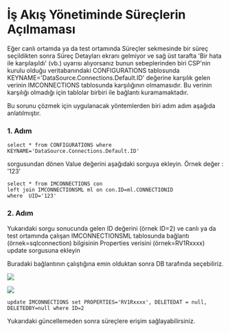 # İş Akış Yönetiminde Süreçlerin Açılmaması

Eğer canlı ortamda ya da test ortamında Süreçler sekmesinde bir süreç seçildikten sonra Süreç Detayları ekranı gelmiyor ve sağ üst tarafta 'Bir hata ile karşılaşıldı' (vb.) uyarısı alıyorsanız bunun sebeplerinden biri  CSP'nin kurulu olduğu veritabanındaki CONFIGURATIONS tablosunda  KEYNAME='DataSource.Connections.Default.ID' değerine karşılık gelen verinin IMCONNECTIONS tablosunda karşılığının olmamasıdır. Bu verinin karşılığı olmadığı için tablolar birbiri ile bağlantı kuramamaktadır.

Bu sorunu çözmek için uygulanacak yöntemlerden biri adım adım aşağıda anlatılmıştır.

### 1. Adım

```
select * from CONFIGURATIONS where KEYNAME='DataSource.Connections.Default.ID'
```

sorgusundan dönen Value değerini aşağıdaki sorguya ekleyin.
Örnek değer : '123'

```
select * from IMCONNECTIONS con  
left join IMCONNECTIONSML ml on con.ID=ml.CONNECTIONID  
where  UID='123' 
```

### 2. Adım

Yukarıdaki sorgu sonucunda gelen ID değerini (örnek ID=2) ve canlı ya da test ortamında çalışan IMCONNECTIONSML tablosunda bağlantı (örnek=sqlconnection) bilgisinin Properties verisini (örnek=RV1Rxxxx) update sorgusuna ekleyin  


Buradaki bağlantının çalıştığına emin olduktan sonra DB tarafında seçebiliriz.

![](https://docsbimser.blob.core.windows.net/imagecontainer/SS2-725afbb0-0c88-496f-93eb-0e346d5e632f.png)

![](https://docsbimser.blob.core.windows.net/imagecontainer/SS1-95781f38-dffa-4b5b-b977-b70ff4d122e8.png)

```
update IMCONNECTIONS set PROPERTIES='RV1Rxxxx', DELETEDAT = null, DELETEDBY=null where ID=2 
```

Yukarıdaki güncellemeden sonra süreçlere erişim sağlayabilirsiniz.

